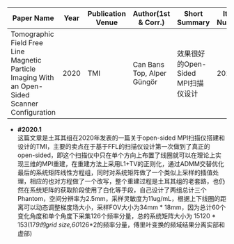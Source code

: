 | Paper Name | Year | Publication Venue | Author(1st & Corr.) | Short Summary | Item Number | 
|------|------|------|------|------|------|
| Tomographic Field Free Line Magnetic Particle Imaging With an Open-Sided  Scanner Configuration | 2020 | TMI | Can Barıs Top, Alper Güngör | 效果很好的Open-Sided MPI扫描仪设计 | 2020.1 | 

* **#2020.1**  
  这篇文章是土耳其组在2020年发表的一篇关于open-sided MPI扫描仪搭建和设计的TMI，主要的卖点在于基于FFL的扫描仪设计第一次做到了真正的open-sided，即这个扫描仪中只在单个方向上布置了线圈就可以在理论上实现三维的MPI重建，在重建方法上采用L1+TV的正则化，通过ADMM交替优化最后的系统矩阵线性方程组，同时对系统矩阵做了一个类似上采样的插值处理，相应的也对方程做了一个改写，整个重建过程是土耳其组的老套路，也仍然在系统矩阵的获取阶段使用了白化等手段，自己设计了两组总计三个Phantom，空间分辨率为2.5mm，采样灵敏度为11ug/mL，根据上下线圈的距离可以动态调整梯度场大小，采样FOV大小为34mm * 18mm，因为总计60个变化角度和单个角度下采集126个频率分量，总的系统矩阵大小为 15120 * 153(17*9的grid size,60*126*2的频率分量，傅里叶变换的频域结果分离实部和虚部)
